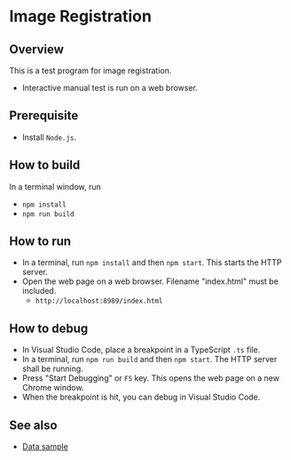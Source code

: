 # Image Registration

## Overview

This is a test program for image registration.

- Interactive manual test is run on a web browser.

## Prerequisite

- Install `Node.js`.

## How to build

In a terminal window, run

- `npm install`
- `npm run build`

## How to run

- In a terminal, run `npm install` and then `npm start`. This starts the HTTP server.
- Open the web page on a web browser. Filename "index.html" must be included.
  - `http://localhost:8989/index.html`

## How to debug

- In Visual Studio Code, place a breakpoint in a TypeScript `.ts` file.
- In a terminal, run `npm run build` and then `npm start`. The HTTP server shall be running.
- Press "Start Debugging" or `F5` key. This opens the web page on a new Chrome window.
- When the breakpoint is hit, you can debug in Visual Studio Code.

## See also

- [Data sample](./data-sample/data-readme.md)
